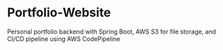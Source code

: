 # Portfolio-Website
Personal portfolio backend with Spring Boot, AWS S3 for file storage, and CI/CD pipeline using AWS CodePipeline
